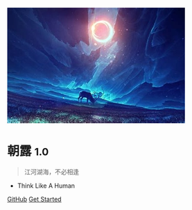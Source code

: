<!-- _coverpage.md -->

![logo](media/pages/cover/th.jfif)

# 朝露 <small>1.0</small>

> 江河湖海，不必相逢

- Think Like A Human 

[GitHub](https://github.com/makospace/)
[Get Started](#hello)